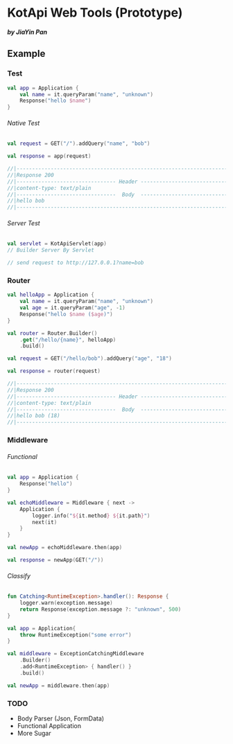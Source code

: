# KotApi Web Tools (Prototype)

***by JiaYin Pan***

## Example

### Test

```kotlin
val app = Application {
    val name = it.queryParam("name", "unknown")
    Response("hello $name")
}
```

###### Native Test

```kotlin
val request = GET("/").addQuery("name", "bob")

val response = app(request)

//|------------------------------------------------------------------------
//|Response 200
//|-------------------------------- Header --------------------------------
//|content-type: text/plain
//|--------------------------------  Body  --------------------------------
//|hello bob
//|------------------------------------------------------------------------

```

###### Server Test

```kotlin
val servlet = KotApiServlet(app)
// Builder Server By Servlet

// send request to http://127.0.0.1?name=bob
```

### Router

```kotlin
val helloApp = Application {
    val name = it.queryParam("name", "unknown")
    val age = it.queryParam("age", -1)
    Response("hello $name ($age)")
}

val router = Router.Builder()
    .get("/hello/{name}", helloApp)
    .build()

val request = GET("/hello/bob").addQuery("age", "18")

val response = router(request)

//|------------------------------------------------------------------------
//|Response 200
//|-------------------------------- Header --------------------------------
//|content-type: text/plain
//|--------------------------------  Body  --------------------------------
//|hello bob (18)
//|------------------------------------------------------------------------

```

### Middleware

###### Functional

```kotlin
val app = Application {
    Response("hello")
}

val echoMiddleware = Middleware { next ->
    Application {
        logger.info("${it.method} ${it.path}")
        next(it)
    }
}

val newApp = echoMiddleware.then(app)

val response = newApp(GET("/"))
 ```

###### Classify

```kotlin
fun Catching<RuntimeException>.handler(): Response {
    logger.warn(exception.message)
    return Response(exception.message ?: "unknown", 500)
}

val app = Application{
    throw RuntimeException("some error")
}

val middleware = ExceptionCatchingMiddleware
    .Builder()
    .add<RuntimeException> { handler() }
    .build()

val newApp = middleware.then(app)
```

### TODO
- Body Parser (Json, FormData)
- Functional Application
- More Sugar